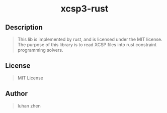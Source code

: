 
<h1 align="center"> xcsp3-rust </h1>


## Description
> This lib is implemented by rust, and is licensed under the MIT license. The purpose of this library is to read XCSP files into rust constraint programming solvers.



## License
> MIT License

## Author
> luhan zhen



